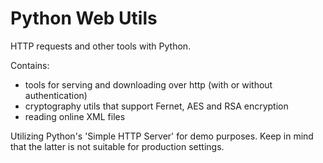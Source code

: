# Python Web Utils
HTTP requests and other tools with Python. 

Contains:
* tools for serving and downloading over http (with or without authentication) 
* cryptography utils that support Fernet, AES and RSA encryption
* reading online XML files

Utilizing Python's 'Simple HTTP Server' for demo purposes. Keep in mind that the latter is not suitable for production settings.
